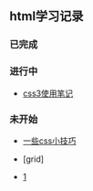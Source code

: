 
## html学习记录


### 已完成


### 进行中

- [css3使用笔记](./css3.html)


### 未开始
- [一些css小技巧](./css-skills.html)
- [grid]




- [1](https://mp.weixin.qq.com/s/c-LLBcFvZeuULk4QznMw6Q)



